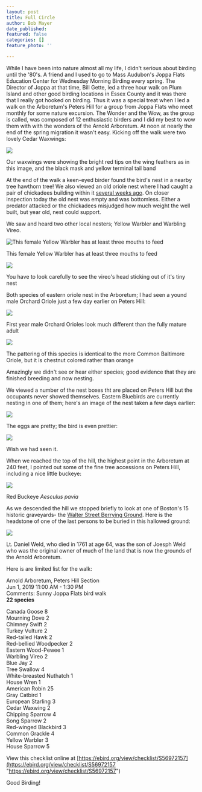 ```yaml
---
layout: post
title: Full Circle
author: Bob Mayer
date_published: 
featured: false
categories: []
feature_photo: ''

---
```

While I have been into nature almost all my life, I didn't serious about birding until the '80's. A friend and I used to go to Mass Audubon's Joppa Flats Education Center for Wednesday Morning Birding every spring. The Director of Joppa at that time, Bill Gette, led a three hour walk on Plum Island and other good birding locations in Essex County and it was there that I really got hooked on birding. Thus it was a special treat when I led a walk on the Arboretum's Peters Hill for a group from Joppa Flats who meet monthly for some nature excursion. The Wonder and the Wow, as the group is called, was composed of 12 enthusiastic birders and I did my best to wow them with with the wonders of the Arnold Arboretum. At noon at nearly the end of the spring migration it wasn't easy.  Kicking off the walk were two lovely Cedar Waxwings:

![](/images/P1000736.jpg)

Our waxwings were showing the bright red tips on the wing feathers as in this image, and the black mask and yellow terminal tail band

At the end of the walk a keen-eyed birder found the bird's nest in a nearby tree hawthorn tree!  We also viewed an old oriole nest where I had caught a pair of chickadees building within it [several weeks ago](https://www.arbotopia.com/2019/05/05/early-spring-peters-hill-walk.html).  On closer inspection today the old nest was empty and was bottomless. Either a predator attacked or the chickadees misjudged how much weight the well built, but year old, nest could support.

We saw and heard two other local nesters; Yellow Warbler and Warbling Vireo.

![This female Yellow Warbler has at least three mouths to feed](/images/P1060021-1.jpg "Yellow Warbler")

This female Yellow Warbler has at least three mouths to feed

![](/images/P1280042.jpg)

You have to look carefully to see the vireo's head sticking out of it's tiny nest

Both species of  eastern oriole nest in the Arboretum; I had seen a yound male Orchard Oriole just a few day earlier on Peters Hill:

![](/images/P1020156_1.jpg)

First year male Orchard Orioles look much different than the fully mature adult

![](/images/P1080351-2.jpg)

The pattering of this species is identical to the more Common Baltimore Oriole, but it is chestnut colored rather than orange

Amazingly we didn't see or hear either species; good evidence that they are finished breeding and now nesting.

We viewed a number of the nest boxes tht are placed on Peters Hill but the occupants never showed themselves. Eastern Bluebirds are currently nesting in one of them; here's an image of the nest taken a few days earlier:

![](/images/IMG_4558.jpg)

The eggs are pretty; the bird is even prettier:

![](/images/P1130662.jpg)

Wish we had seen it.

When we reached the top of the hill, the highest point in the Arboretum at 240 feet, I pointed out some of the fine tree accessions on Peters Hill, including a nice little buckeye:

![](/images/P1150082.jpg)

Red Buckeye _Aesculus pavia_ 

As we descended the hill we stopped briefly to look at one of Boston's 15 historic graveyards- the [Walter Street Berrying Ground](http://arnoldia.arboretum.harvard.edu/pdf/articles/1573.pd).  Here is the headstone of one of the last persons to be buried in this hallowed ground:

![](/images/P1270012.jpg)

Lt. Daniel Weld, who died in 1761 at age 64, was the son of Joesph Weld who was the original owner of much of the land that is now the grounds of the Arnold Arboretum.

Here is are limited list for the walk:

Arnold Arboretum, Peters Hill Section  
Jun 1, 2019 11:00 AM - 1:30 PM  
Comments: Sunny  Joppa Flats bird walk  
**22 species**  
  
Canada Goose 8  
Mourning Dove 2  
Chimney Swift 2  
Turkey Vulture 2  
Red-tailed Hawk 2  
Red-bellied Woodpecker 2  
Eastern Wood-Pewee 1  
Warbling Vireo 2  
Blue Jay 2  
Tree Swallow 4  
White-breasted Nuthatch 1  
House Wren 1  
American Robin 25  
Gray Catbird 1  
European Starling 3  
Cedar Waxwing 2  
Chipping Sparrow 4  
Song Sparrow 2  
Red-winged Blackbird 3  
Common Grackle 4  
Yellow Warbler 3  
House Sparrow 5  
  
View this checklist online at [https://ebird.org/view/checklist/S56972157](https://ebird.org/view/checklist/S56972157 "https://ebird.org/view/checklist/S56972157")

Good Birding!